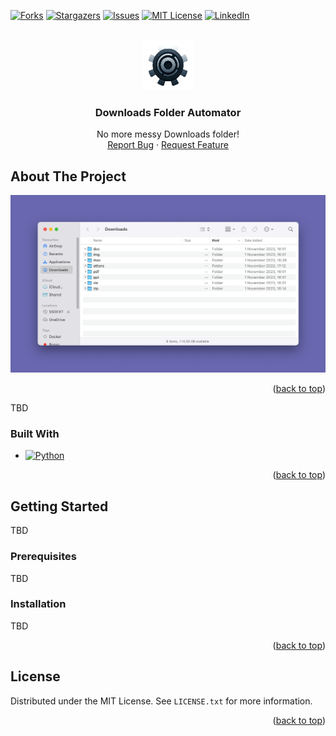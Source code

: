 <!-- Improved compatibility of back to top link: See: https://github.com/othneildrew/Best-README-Template/pull/73 -->
<a name="readme-top"></a>
<!--
*** Thanks for checking out the Best-README-Template. If you have a suggestion
*** that would make this better, please fork the repo and create a pull request
*** or simply open an issue with the tag "enhancement".
*** Don't forget to give the project a star!
*** Thanks again! Now go create something AMAZING! :D
-->



<!-- PROJECT SHIELDS -->
<!--
*** I'm using markdown "reference style" links for readability.
*** Reference links are enclosed in brackets [ ] instead of parentheses ( ).
*** See the bottom of this document for the declaration of the reference variables
*** for contributors-url, forks-url, etc. This is an optional, concise syntax you may use.
*** https://www.markdownguide.org/basic-syntax/#reference-style-links
-->
[![Forks][forks-shield]][forks-url]
[![Stargazers][stars-shield]][stars-url]
[![Issues][issues-shield]][issues-url]
[![MIT License][license-shield]][license-url]
[![LinkedIn][linkedin-shield]][linkedin-url]



<!-- PROJECT LOGO -->
<br />
<div align="center">
  <a href="https://github.com/Jeffr89/download-folder-automation">
    <img src="images/AutoDownloadLogo.png" alt="Logo" width="80" height="80">
  </a>

<h3 align="center">Downloads Folder Automator</h3>

  <p align="center">
    No more messy Downloads folder!
    <br />
    <a href="https://github.com/Jeffr89/download-folder-automation/issues">Report Bug</a>
    ·
    <a href="https://github.com/Jeffr89/download-folder-automation/issues">Request Feature</a>
  </p>
</div>



<!-- ABOUT THE PROJECT -->
## About The Project

![Product Name Screen Shot][product-screenshot]
<p align="right">(<a href="#readme-top">back to top</a>)</p>
TBD


### Built With

* [![Python][Python]][Python-url]

<p align="right">(<a href="#readme-top">back to top</a>)</p>



<!-- GETTING STARTED -->
## Getting Started

TBD

### Prerequisites

TBD
### Installation
TBD
<p align="right">(<a href="#readme-top">back to top</a>)</p>




<!-- LICENSE -->
## License

Distributed under the MIT License. See `LICENSE.txt` for more information.

<p align="right">(<a href="#readme-top">back to top</a>)</p>




<!-- MARKDOWN LINKS & IMAGES -->
<!-- https://www.markdownguide.org/basic-syntax/#reference-style-links -->
[forks-shield]: https://img.shields.io/github/forks/Jeffr89/download-folder-automation.svg?style=for-the-badge
[forks-url]: https://github.com/Jeffr89/download-folder-automation/network/members
[stars-shield]: https://img.shields.io/github/stars/Jeffr89/download-folder-automation.svg?style=for-the-badge
[stars-url]: https://github.com/Jeffr89/download-folder-automation/stargazers
[issues-shield]: https://img.shields.io/github/issues/Jeffr89/download-folder-automation.svg?style=for-the-badge
[issues-url]: https://github.com/Jeffr89/download-folder-automation/issues
[license-shield]: https://img.shields.io/github/license/Jeffr89/download-folder-automation.svg?style=for-the-badge
[license-url]: https://github.com/gJeffr89/download-folder-automation/blob/master/LICENSE.txt
[linkedin-shield]: https://img.shields.io/badge/-LinkedIn-black.svg?style=for-the-badge&logo=linkedin&colorB=555
[linkedin-url]: https://www.linkedin.com/in/gianfranco-schianchi-63ab1310b/
[product-screenshot]: images/example.png
[Python]: https://img.shields.io/badge/python-3B77A9?style=for-the-badge&logo=python&logoColor=FDDD52
[Python-url]: https://nextjs.org/
